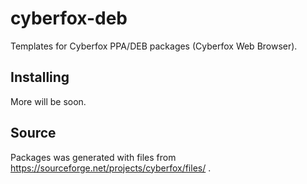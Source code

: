 ﻿# cyberfox-deb
Templates for Cyberfox PPA/DEB packages (Cyberfox Web Browser).

## Installing
More will be soon.

## Source
Packages was generated with files from https://sourceforge.net/projects/cyberfox/files/ .
